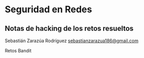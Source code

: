 # Seguridad en Redes
## Notas de hacking de los retos resueltos

Sebastián Zarazúa Rodríguez
sebastianzarazua186@gmail.com

Retos Bandit